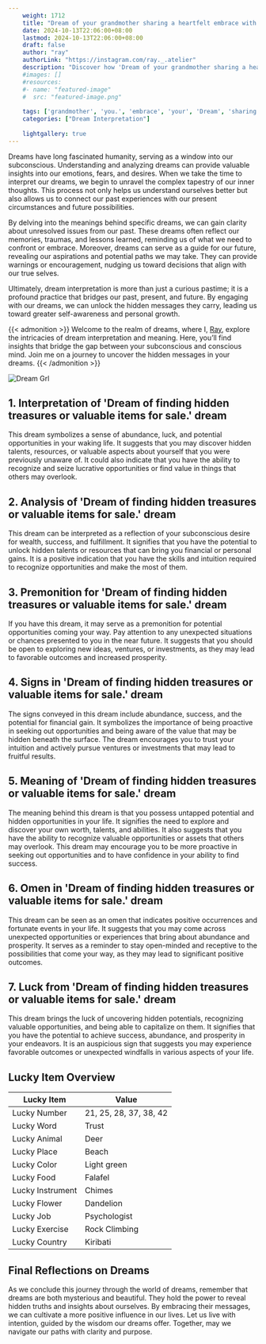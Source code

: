 ```yaml
---
    weight: 1712
    title: "Dream of your grandmother sharing a heartfelt embrace with you."  # Assuming 'title' column exists
    date: 2024-10-13T22:06:00+08:00
    lastmod: 2024-10-13T22:06:00+08:00
    draft: false
    author: "ray"
    authorLink: "https://instagram.com/ray._.atelier"
    description: "Discover how 'Dream of your grandmother sharing a heartfelt embrace with you.' can interpret your future and uncover its significant meanings in your life."
    #images: []
    #resources:
    #- name: "featured-image"
    #  src: "featured-image.png"
    
    tags: ['grandmother', 'you.', 'embrace', 'your', 'Dream', 'sharing', 'a', 'heartfelt', 'of', 'with']
    categories: ["Dream Interpretation"]
    
    lightgallery: true
---
```

    
Dreams have long fascinated humanity, serving as a window into our subconscious. Understanding and analyzing dreams can provide valuable insights into our emotions, fears, and desires. When we take the time to interpret our dreams, we begin to unravel the complex tapestry of our inner thoughts. This process not only helps us understand ourselves better but also allows us to connect our past experiences with our present circumstances and future possibilities.

By delving into the meanings behind specific dreams, we can gain clarity about unresolved issues from our past. These dreams often reflect our memories, traumas, and lessons learned, reminding us of what we need to confront or embrace. Moreover, dreams can serve as a guide for our future, revealing our aspirations and potential paths we may take. They can provide warnings or encouragement, nudging us toward decisions that align with our true selves.

Ultimately, dream interpretation is more than just a curious pastime; it is a profound practice that bridges our past, present, and future. By engaging with our dreams, we can unlock the hidden messages they carry, leading us toward greater self-awareness and personal growth.

{{< admonition >}}
Welcome to the realm of dreams, where I, [Ray](https://instagram.com/ray._.atelier), explore the intricacies of dream interpretation and meaning. Here, you’ll find insights that bridge the gap between your subconscious and conscious mind. Join me on a journey to uncover the hidden messages in your dreams.
{{< /admonition >}}

![Dream Grl](https://cdn.pixabay.com/photo/2017/11/02/03/35/gothic-2910057_1280.jpg "Dream Grl")

## 1. Interpretation of 'Dream of finding hidden treasures or valuable items for sale.' dream
 This dream symbolizes a sense of abundance, luck, and potential opportunities in your waking life. It suggests that you may discover hidden talents, resources, or valuable aspects about yourself that you were previously unaware of. It could also indicate that you have the ability to recognize and seize lucrative opportunities or find value in things that others may overlook.

## 2. Analysis of 'Dream of finding hidden treasures or valuable items for sale.' dream
 This dream can be interpreted as a reflection of your subconscious desire for wealth, success, and fulfillment. It signifies that you have the potential to unlock hidden talents or resources that can bring you financial or personal gains. It is a positive indication that you have the skills and intuition required to recognize opportunities and make the most of them.

## 3. Premonition for 'Dream of finding hidden treasures or valuable items for sale.' dream
 If you have this dream, it may serve as a premonition for potential opportunities coming your way. Pay attention to any unexpected situations or chances presented to you in the near future. It suggests that you should be open to exploring new ideas, ventures, or investments, as they may lead to favorable outcomes and increased prosperity.

## 4. Signs in 'Dream of finding hidden treasures or valuable items for sale.' dream
 The signs conveyed in this dream include abundance, success, and the potential for financial gain. It symbolizes the importance of being proactive in seeking out opportunities and being aware of the value that may be hidden beneath the surface. The dream encourages you to trust your intuition and actively pursue ventures or investments that may lead to fruitful results.

## 5. Meaning of 'Dream of finding hidden treasures or valuable items for sale.' dream
 The meaning behind this dream is that you possess untapped potential and hidden opportunities in your life. It signifies the need to explore and discover your own worth, talents, and abilities. It also suggests that you have the ability to recognize valuable opportunities or assets that others may overlook. This dream may encourage you to be more proactive in seeking out opportunities and to have confidence in your ability to find success.

## 6. Omen in 'Dream of finding hidden treasures or valuable items for sale.' dream
 This dream can be seen as an omen that indicates positive occurrences and fortunate events in your life. It suggests that you may come across unexpected opportunities or experiences that bring about abundance and prosperity. It serves as a reminder to stay open-minded and receptive to the possibilities that come your way, as they may lead to significant positive outcomes.

## 7. Luck from 'Dream of finding hidden treasures or valuable items for sale.' dream
 This dream brings the luck of uncovering hidden potentials, recognizing valuable opportunities, and being able to capitalize on them. It signifies that you have the potential to achieve success, abundance, and prosperity in your endeavors. It is an auspicious sign that suggests you may experience favorable outcomes or unexpected windfalls in various aspects of your life.

## Lucky Item Overview
| Lucky Item          | Value              |
|---------------|--------------------|
| Lucky Number        | 21, 25, 28, 37, 38, 42  |
| Lucky Word          | Trust |
| Lucky Animal        | Deer |
| Lucky Place         | Beach     |
| Lucky Color         | Light green     |
| Lucky Food          | Falafel      |
| Lucky Instrument    | Chimes |
| Lucky Flower        | Dandelion    |
| Lucky Job           | Psychologist       |
| Lucky Exercise      | Rock Climbing  |
| Lucky Country       | Kiribati    |


##  Final Reflections on Dreams

As we conclude this journey through the world of dreams, remember that dreams are both mysterious and beautiful. They hold the power to reveal hidden truths and insights about ourselves. By embracing their messages, we can cultivate a more positive influence in our lives. Let us live with intention, guided by the wisdom our dreams offer. Together, may we navigate our paths with clarity and purpose.
